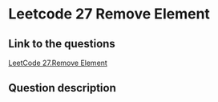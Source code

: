 # Leetcode 27 Remove Element

## Link to the questions
[LeetCode 27.Remove Element](https://leetcode.com/problems/remove-element/description/)

## Question description

